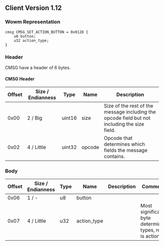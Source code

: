 ## Client Version 1.12

### Wowm Representation
```rust,ignore
cmsg CMSG_SET_ACTION_BUTTON = 0x0128 {
    u8 button;
    u32 action_type;
}
```
### Header
CMSG have a header of 6 bytes.

#### CMSG Header
| Offset | Size / Endianness | Type   | Name   | Description |
| ------ | ----------------- | ------ | ------ | ----------- |
| 0x00   | 2 / Big           | uint16 | size   | Size of the rest of the message including the opcode field but not including the size field.|
| 0x02   | 4 / Little        | uint32 | opcode | Opcode that determines which fields the message contains.|

### Body

| Offset | Size / Endianness | Type | Name | Description | Comment |
| ------ | ----------------- | ---- | ---- | ----------- | ------- |
| 0x06 | 1 / - | u8 | button |  |  |
| 0x07 | 4 / Little | u32 | action_type |  | Most significant byte determines types, rest is action. |

